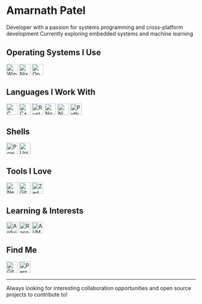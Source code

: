 # Amarnath Patel

Developer with a passion for systems programming and cross-platform development
Currently exploring embedded systems and machine learning

## Operating Systems I Use
<a href="#"><img src="https://api.iconify.design/simple-icons:windows.svg" width="30" height="30" alt="Windows"></a>
<a href="#"><img src="https://api.iconify.design/simple-icons:nixos.svg" width="30" height="30" alt="NixOS"></a>
<a href="#"><img src="https://api.iconify.design/simple-icons:openbsd.svg" width="30" height="30" alt="OpenBSD"></a>

## Languages I Work With
<a href="#"><img src="https://api.iconify.design/arcticons:clanguage.svg" width="30" height="30" alt="C"></a>
<a href="#"><img src="https://api.iconify.design/arcticons:cplusplus.svg" width="30" height="30" alt="C++"></a>
<a href="#"><img src="https://api.iconify.design/simple-icons:rust.svg" width="30" height="30" alt="Rust"></a>
<a href="#"><img src="https://api.iconify.design/famicons:logo-nodejs.svg" width="30" height="30" alt="Node.js"></a>
<a href="#"><img src="https://api.iconify.design/devicon-plain:nim-wordmark.svg" width="30" height="30" alt="Nim"></a>
<a href="#"><img src="https://api.iconify.design/simple-icons:python.svg" width="30" height="30" alt="Python"></a>

## Shells
<a href="#"><img src="https://api.iconify.design/mdi:powershell.svg" width="30" height="30" alt="PowerShell"></a>
<a href="#"><img src="https://api.iconify.design/streamline:programming-browser-code-1-code-browser-line-shell-programming-command-terminal.svg" width="30" height="30" alt="Unix Shells"></a>

## Tools I Love
<a href="#"><img src="https://api.iconify.design/devicon-plain:neovim.svg" width="30" height="30" alt="Neovim"></a>
<a href="#"><img src="https://api.iconify.design/iconoir:git.svg" width="30" height="30" alt="Git"></a>
<a href="#"><img src="https://api.iconify.design/devicon-plain:zed.svg" width="30" height="30" alt="Zed"></a>

## Learning & Interests
<a href="#"><img src="https://api.iconify.design/devicon-plain:arduino.svg" width="30" height="30" alt="Arduino"></a>
<a href="#"><img src="https://api.iconify.design/devicon-plain:raspberrypi.svg" width="30" height="30" alt="Raspberry Pi"></a>
<a href="#"><img src="https://api.iconify.design/hugeicons:artificial-intelligence-04.svg" width="30" height="30" alt="AI/ML"></a>

## Find Me
<a href="https://github.com/jeebuscrossaint"><img src="https://api.iconify.design/lucide:github.svg" width="30" height="30" alt="GitHub"></a>
<a href="https://jeebuscrossaint.github.io"><img src="https://api.iconify.design/lineicons:website.svg" width="30" height="30" alt="Personal Website"></a>

<!-- You could add a section here about current projects or contributions you're proud of -->

---

Always looking for interesting collaboration opportunities and open source projects to contribute to!
